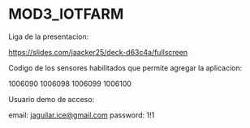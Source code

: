 # MOD3_IOTFARM
Liga de la presentacion:

https://slides.com/jaacker25/deck-d63c4a/fullscreen

Codigo de los sensores habilitados que permite agregar la aplicacion:

1006090
1006098
1006099
1006100

Usuario demo de acceso:

email: jaguilar.ice@gmail.com
password: 1!1
